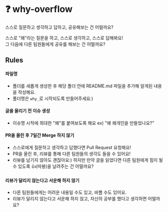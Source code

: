 # ❓ why-overflow
스스로 질문하고 생각하고 답하고, 공유해보는 건 어떨까요?

스스로 "왜"라는 질문을 하고, 스스로 생각하고, 스스로 답해봐요! </br>
그 다음에 다른 팀원들에게 공유를 해보는 건 어떨까요?

## Rules
#### 파일명
- 폴더를 새롭게 생성한 후 해당 폴더 안에 README.md 파일을 추가해 알게된 내용을 작성해요.
- 폴더명은 `why_`로 시작되도록 만들어주세요:)

#### 글을 올리기 전 이슈 생성
- 이슈명 시작에 최대한 "왜"를 붙여보도록 해요 ex) "왜 왜개인을 만들었나요?"

#### PR을 올린 후 7일간 Merge 하지 않기
- 스스로에게 질문하고 생각하고 답했다면 Pull Request 요청해요!
- PR을 올린 후, 리뷰를 통해 다른 팀원들의 생각도 들을 수 있어요!
- 리뷰를 남기지 않아도 괜찮아요:) 하지만 만약 글을 읽었다면 다른 팀원에게 힘이 될 수 있도록 👍(따봉)을 날려주는 건 어떨까요?

#### 리뷰가 달리지 않는다고 서운해 하지 않기
- 다른 팀원들에게는 어려운 내용일 수도 있고, 바쁠 수도 있어요.
- 리뷰가 달리지 않는다고 서운해 하지 않고, 자신의 공부를 했다고 생각하면 어떨까요?
